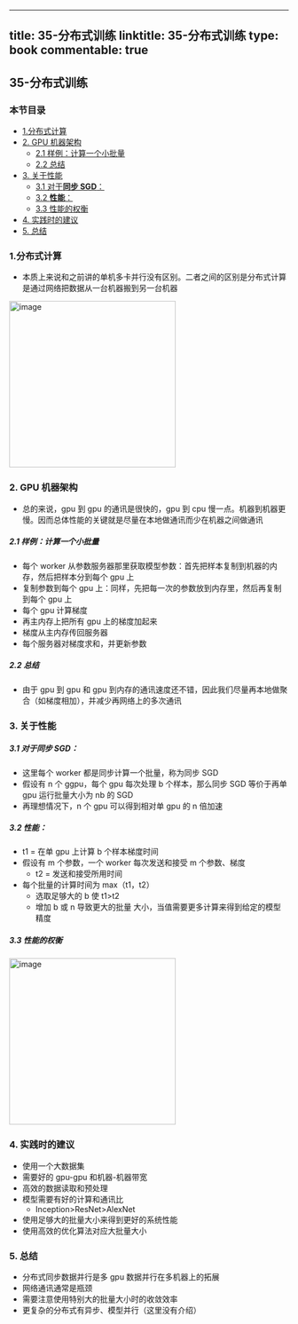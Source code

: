 
---
title: 35-分布式训练
linktitle: 35-分布式训练
type: book
commentable: true
---

## 35-分布式训练

### 本节目录

- [1.分布式计算](#1分布式计算)
- [2. GPU 机器架构](#2-gpu机器架构)
  - [2.1 样例：计算一个小批量](#21-样例计算一个小批量)
  - [2.2 总结](#22-总结)
- [3. 关于性能](#3--关于性能)
  - [3.1 对于**同步 SGD**：](#31-对于同步sgd)
  - [3.2 **性能**：](#32-性能)
  - [3.3 性能的权衡](#33-性能的权衡)
- [4. 实践时的建议](#4-实践时的建议)
- [5. 总结](#5-总结)

### 1.分布式计算

- 本质上来说和之前讲的单机多卡并行没有区别。二者之间的区别是分布式计算是通过网络把数据从一台机器搬到另一台机器

<img src="https://assets.ng-tech.icu/book/DeepLearning-MuLi-Notes/imgs/35/35-01.png" alt="image" width="300" />

### 2. GPU 机器架构

- 总的来说，gpu 到 gpu 的通讯是很快的，gpu 到 cpu 慢一点。机器到机器更慢。因而总体性能的关键就是尽量在本地做通讯而少在机器之间做通讯

##### 2.1 样例：计算一个小批量

- 每个 worker 从参数服务器那里获取模型参数：首先把样本复制到机器的内存，然后把样本分到每个 gpu 上
- 复制参数到每个 gpu 上：同样，先把每一次的参数放到内存里，然后再复制到每个 gpu 上
- 每个 gpu 计算梯度
- 再主内存上把所有 gpu 上的梯度加起来
- 梯度从主内存传回服务器
- 每个服务器对梯度求和，并更新参数

##### 2.2 总结

- 由于 gpu 到 gpu 和 gpu 到内存的通讯速度还不错，因此我们尽量再本地做聚合（如梯度相加），并减少再网络上的多次通讯

### 3. 关于性能

##### 3.1 对于**同步 SGD**：

- 这里每个 worker 都是同步计算一个批量，称为同步 SGD
- 假设有 n 个 ggpu，每个 gpu 每次处理 b 个样本，那么同步 SGD 等价于再单 gpu 运行批量大小为 nb 的 SGD
- 再理想情况下，n 个 gpu 可以得到相对单 gpu 的 n 倍加速

##### 3.2 **性能**：

- t1 = 在单 gpu 上计算 b 个样本梯度时间
- 假设有 m 个参数，一个 worker 每次发送和接受 m 个参数、梯度
  - t2 = 发送和接受所用时间
- 每个批量的计算时间为 max（t1，t2）
  - 选取足够大的 b 使 t1>t2
  - 增加 b 或 n 导致更大的批量 大小，当值需要更多计算来得到给定的模型精度

##### 3.3 性能的权衡

<img src="https://assets.ng-tech.icu/book/DeepLearning-MuLi-Notes/imgs/35/35-02.png" alt="image" width="300" />

### 4. 实践时的建议

- 使用一个大数据集
- 需要好的 gpu-gpu 和机器-机器带宽
- 高效的数据读取和预处理
- 模型需要有好的计算和通讯比
  - Inception>ResNet>AlexNet
- 使用足够大的批量大小来得到更好的系统性能
- 使用高效的优化算法对应大批量大小

### 5. 总结

- 分布式同步数据并行是多 gpu 数据并行在多机器上的拓展
- 网络通讯通常是瓶颈
- 需要注意使用特别大的批量大小时的收敛效率
- 更复杂的分布式有异步、模型并行（这里没有介绍）

    